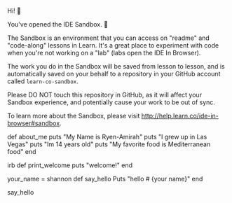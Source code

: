   Hi! 👋

You've opened the IDE Sandbox. 🎉

The Sandbox is an environment that you can access on "readme" and "code-along" lessons in Learn. It's a great place to experiment with code when you're not working on a "lab" (labs open the IDE In Browser).

The work you do in the Sandbox will be saved from lesson to lesson, and is automatically saved on your behalf to a repository in your GitHub account called `learn-co-sandbox`.

Please DO NOT touch this repository in GitHub, as it will affect your Sandbox experience, and potentially cause your work to be out of sync.

To learn more about the Sandbox, please visit http://help.learn.co/ide-in-browser#sandbox.

def about_me
puts "My Name is Ryen-Amirah"
puts "I grew up in Las Vegas"
puts "Im 14 years old"
puts "My favorite food is Mediterranean food"
end

irb
def print_welcome
puts "welcome!"
end

your_name = shannon 
def say_hello
Puts "hello # {your name}"
end

say_hello
